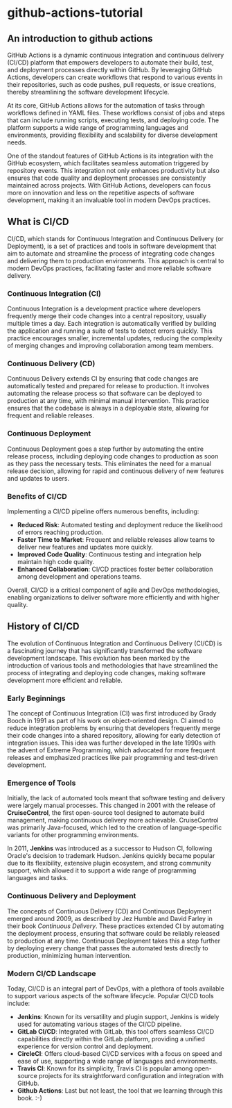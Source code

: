 # github-actions-tutorial

## An introduction to github actions

GitHub Actions is a dynamic continuous integration and continuous delivery (CI/CD) platform that empowers developers to automate their build, test, and deployment processes directly within GitHub. By leveraging GitHub Actions, developers can create workflows that respond to various events in their repositories, such as code pushes, pull requests, or issue creations, thereby streamlining the software development lifecycle.

At its core, GitHub Actions allows for the automation of tasks through workflows defined in YAML files. These workflows consist of jobs and steps that can include running scripts, executing tests, and deploying code. The platform supports a wide range of programming languages and environments, providing flexibility and scalability for diverse development needs.

One of the standout features of GitHub Actions is its integration with the GitHub ecosystem, which facilitates seamless automation triggered by repository events. This integration not only enhances productivity but also ensures that code quality and deployment processes are consistently maintained across projects. With GitHub Actions, developers can focus more on innovation and less on the repetitive aspects of software development, making it an invaluable tool in modern DevOps practices.

## What is CI/CD

CI/CD, which stands for Continuous Integration and Continuous Delivery (or Deployment), is a set of practices and tools in software development that aim to automate and streamline the process of integrating code changes and delivering them to production environments. This approach is central to modern DevOps practices, facilitating faster and more reliable software delivery.

### Continuous Integration (CI)

Continuous Integration is a development practice where developers frequently merge their code changes into a central repository, usually multiple times a day. Each integration is automatically verified by building the application and running a suite of tests to detect errors quickly. This practice encourages smaller, incremental updates, reducing the complexity of merging changes and improving collaboration among team members.

### Continuous Delivery (CD)

Continuous Delivery extends CI by ensuring that code changes are automatically tested and prepared for release to production. It involves automating the release process so that software can be deployed to production at any time, with minimal manual intervention. This practice ensures that the codebase is always in a deployable state, allowing for frequent and reliable releases.

### Continuous Deployment

Continuous Deployment goes a step further by automating the entire release process, including deploying code changes to production as soon as they pass the necessary tests. This eliminates the need for a manual release decision, allowing for rapid and continuous delivery of new features and updates to users.

### Benefits of CI/CD

Implementing a CI/CD pipeline offers numerous benefits, including:

- **Reduced Risk**: Automated testing and deployment reduce the likelihood of errors reaching production.
- **Faster Time to Market**: Frequent and reliable releases allow teams to deliver new features and updates more quickly.
- **Improved Code Quality**: Continuous testing and integration help maintain high code quality.
- **Enhanced Collaboration**: CI/CD practices foster better collaboration among development and operations teams.

Overall, CI/CD is a critical component of agile and DevOps methodologies, enabling organizations to deliver software more efficiently and with higher quality.

## History of CI/CD

The evolution of Continuous Integration and Continuous Delivery (CI/CD) is a fascinating journey that has significantly transformed the software development landscape. This evolution has been marked by the introduction of various tools and methodologies that have streamlined the process of integrating and deploying code changes, making software development more efficient and reliable.

### Early Beginnings

The concept of Continuous Integration (CI) was first introduced by Grady Booch in 1991 as part of his work on object-oriented design. CI aimed to reduce integration problems by ensuring that developers frequently merge their code changes into a shared repository, allowing for early detection of integration issues. This idea was further developed in the late 1990s with the advent of Extreme Programming, which advocated for more frequent releases and emphasized practices like pair programming and test-driven development.

### Emergence of Tools

Initially, the lack of automated tools meant that software testing and delivery were largely manual processes. This changed in 2001 with the release of **CruiseControl**, the first open-source tool designed to automate build management, making continuous delivery more achievable. CruiseControl was primarily Java-focused, which led to the creation of language-specific variants for other programming environments.

In 2011, **Jenkins** was introduced as a successor to Hudson CI, following Oracle's decision to trademark Hudson. Jenkins quickly became popular due to its flexibility, extensive plugin ecosystem, and strong community support, which allowed it to support a wide range of programming languages and tasks.

### Continuous Delivery and Deployment

The concepts of Continuous Delivery (CD) and Continuous Deployment emerged around 2009, as described by Jez Humble and David Farley in their book _Continuous Delivery_. These practices extended CI by automating the deployment process, ensuring that software could be reliably released to production at any time. Continuous Deployment takes this a step further by deploying every change that passes the automated tests directly to production, minimizing human intervention.

### Modern CI/CD Landscape

Today, CI/CD is an integral part of DevOps, with a plethora of tools available to support various aspects of the software lifecycle. Popular CI/CD tools include:

- **Jenkins**: Known for its versatility and plugin support, Jenkins is widely used for automating various stages of the CI/CD pipeline.
- **GitLab CI/CD**: Integrated with GitLab, this tool offers seamless CI/CD capabilities directly within the GitLab platform, providing a unified experience for version control and deployment.
- **CircleCI**: Offers cloud-based CI/CD services with a focus on speed and ease of use, supporting a wide range of languages and environments.
- **Travis CI**: Known for its simplicity, Travis CI is popular among open-source projects for its straightforward configuration and integration with GitHub.
- **Github Actions**: Last but not least, the tool that we learning through this book. :-)
